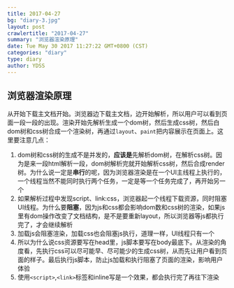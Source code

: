 ```yaml
---
title: 2017-04-27
bg: "diary-3.jpg"
layout: post
crawlertitle: "2017-04-27"
summary: "浏览器渲染原理"
date: Tue May 30 2017 11:27:22 GMT+0800 (CST)
categories: "diary"
type: diary
author: YDSS
---
```


## 浏览器渲染原理

从开始下载主文档开始。浏览器边下载主文档，边开始解析，所以用户可以看到页面一段一段的出现。渲染开始先解析生成一个dom树，然后生成css树，然后白dom树和css树合成一个渲染树，再通过`layout`、`paint`把内容展示在页面上。这里要注意几点：

1. dom树和css树的生成不是并发的，**应该是**先解析dom树，在解析css树。因为是来一段html解析一段，dom树解析完就开始解析css树，然后合成render树。为什么说一定是**串行**的呢，因为浏览器渲染是在一个UI主线程上执行的，一个线程当然不能同时执行两个任务，一定是等一个任务完成了，再开始另一个
2. 如果解析过程中发现script、link:css，浏览器起一个线程下载资源，同时阻塞UI线程。为什么要**阻塞**，因为js和css都会影响dom数和css树的渲染，如果js里有dom操作改变了文档结构，是不是要重新layout，所以浏览器等js都执行完了，才会继续解析
3. 加载js会阻塞渲染，加载css也会阻塞js执行，道理一样，UI线程只有一个
4. 所以为什么说css资源要写在head里，js脚本要写在body最底下。从渲染的角度看，先执行css可以尽可能早、尽可能少的生成css树，从而先让用户看到页面的样子。最后执行js脚本，防止js加载和执行阻塞了页面的渲染，影响用户体验
5. 使用`<script>`,`<link>`标签和inline写是一个效果，都会执行完了再往下渲染
